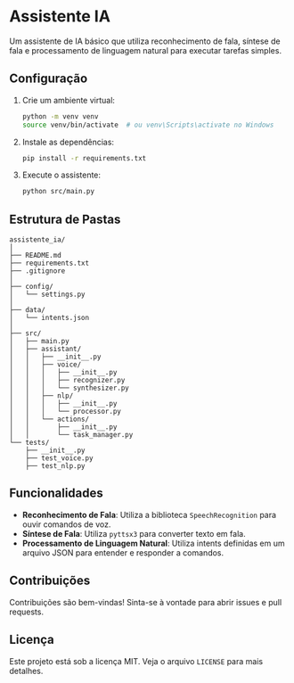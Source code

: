 
# Assistente IA

Um assistente de IA básico que utiliza reconhecimento de fala, síntese de fala e processamento de linguagem natural para executar tarefas simples.

## Configuração

1. Crie um ambiente virtual:
   ```bash
   python -m venv venv
   source venv/bin/activate  # ou venv\Scripts\activate no Windows
   ```

2. Instale as dependências:
   ```bash
   pip install -r requirements.txt
   ```

3. Execute o assistente:
   ```bash
   python src/main.py
   ```

## Estrutura de Pastas

```plaintext
assistente_ia/
│
├── README.md
├── requirements.txt
├── .gitignore
│
├── config/
│   └── settings.py
│
├── data/
│   └── intents.json
│
├── src/
│   ├── main.py
│   ├── assistant/
│   │   ├── __init__.py
│   │   ├── voice/
│   │   │   ├── __init__.py
│   │   │   ├── recognizer.py
│   │   │   └── synthesizer.py
│   │   ├── nlp/
│   │   │   ├── __init__.py
│   │   │   └── processor.py
│   │   └── actions/
│   │       ├── __init__.py
│   │       └── task_manager.py
└── tests/
    ├── __init__.py
    ├── test_voice.py
    ├── test_nlp.py
```

## Funcionalidades

- **Reconhecimento de Fala**: Utiliza a biblioteca `SpeechRecognition` para ouvir comandos de voz.
- **Síntese de Fala**: Utiliza `pyttsx3` para converter texto em fala.
- **Processamento de Linguagem Natural**: Utiliza intents definidas em um arquivo JSON para entender e responder a comandos.

## Contribuições

Contribuições são bem-vindas! Sinta-se à vontade para abrir issues e pull requests.

## Licença

Este projeto está sob a licença MIT. Veja o arquivo `LICENSE` para mais detalhes.
